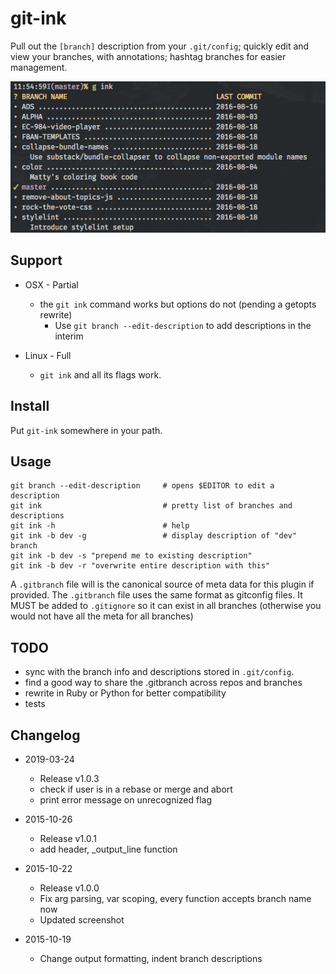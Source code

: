# git-ink

Pull out the `[branch]` description from your `.git/config`; quickly edit and
view your branches, with annotations; hashtag branches for easier management.

![Screenshot of output](screenshot.png)

## Support

- OSX - Partial
    - the `git ink` command works but options do not (pending a getopts rewrite)
        - Use `git branch --edit-description` to add descriptions in the interim

- Linux - Full
    - `git ink` and all its flags work.

## Install

Put `git-ink` somewhere in your path.

## Usage

```shell
git branch --edit-description     # opens $EDITOR to edit a description
git ink                           # pretty list of branches and descriptions
git ink -h                        # help
git ink -b dev -g                 # display description of "dev" branch
git ink -b dev -s "prepend me to existing description"
git ink -b dev -r "overwrite entire description with this"
```

A `.gitbranch` file will is the canonical source of meta data for this plugin
if provided. The `.gitbranch` file uses the same format as gitconfig files.
It MUST be added to `.gitignore` so it can exist in all branches (otherwise
you would not have all the meta for all branches)

## TODO

- sync with the branch info and descriptions stored in `.git/config`.
- find a good way to share the .gitbranch across repos and branches
- rewrite in Ruby or Python for better compatibility
- tests

## Changelog

- 2019-03-24
    - Release v1.0.3
    - check if user is in a rebase or merge and abort
    - print error message on unrecognized flag

- 2015-10-26
    - Release v1.0.1
    - add header, _output_line function

- 2015-10-22
    - Release v1.0.0
    - Fix arg parsing, var scoping, every function accepts branch name now
    - Updated screenshot

- 2015-10-19
    - Change output formatting, indent branch descriptions

